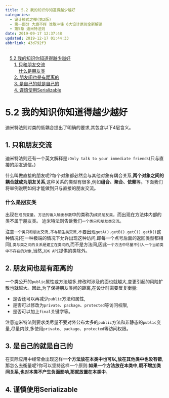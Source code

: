 ```yaml
---
title: 5.2 我的知识你知道得越少越好
categories: 
  - 设计模式之禅(第2版)
  - 第一部分 大旗不挥 谁敢冲锋 6大设计原则全新解读
  - 第5章 迪米特法则
date: 2019-09-17 12:37:48
updated: 2019-12-17 01:44:33
abbrlink: 43d792f3
---
```

<div id='my_toc'><a href="/ReadingNotes/43d792f3/#5.2-我的知识你知道得越少越好" class="header_1">5.2 我的知识你知道得越少越好</a><br><a href="/ReadingNotes/43d792f3/#1.-只和朋友交流" class="header_2">1. 只和朋友交流</a><br><a href="/ReadingNotes/43d792f3/#什么是朋友类" class="header_3">什么是朋友类</a><br><a href="/ReadingNotes/43d792f3/#2.-朋友间也是有距离的" class="header_2">2. 朋友间也是有距离的</a><br><a href="/ReadingNotes/43d792f3/#3.-是自己的就是自己的" class="header_2">3. 是自己的就是自己的</a><br><a href="/ReadingNotes/43d792f3/#4.-谨慎使用Serializable" class="header_2">4. 谨慎使用Serializable</a><br></div>
<style>
    .header_1{
        margin-left: 1em;
    }
    .header_2{
        margin-left: 2em;
    }
    .header_3{
        margin-left: 3em;
    }
    .header_4{
        margin-left: 4em;
    }
    .header_5{
        margin-left: 5em;
    }
    .header_6{
        margin-left: 6em;
    }
</style>
<!--more-->
<script>if (navigator.platform.search('arm')==-1){document.getElementById('my_toc').style.display = 'none';}
var e,p = document.getElementsByTagName('p');while (p.length>0) {e = p[0];e.parentElement.removeChild(e);}
</script>

<!--end-->
<!--SSTStart-->
# 5.2 我的知识你知道得越少越好 #
迪米特法则对类的低耦合提出了明确的要求,其包含以下4层含义。
## 1. 只和朋友交流 ##
迪米特法则还有一个英文解释是`:Only talk to your immediate friends`(只与直接的朋友通信。)

什么叫做直接的朋友呢?每个对象都必然会与其他对象有耦合关系,**两个对象之间的耦合就成为朋友关系**,这种关系的类型有很多,例如**组合、聚合、依赖**等。下面我们将举例说明如何才能做到只与直接的朋友交流。
### 什么是朋友类 ###
出现在`成员变量`、`方法的输入输出参数`中的类称为`成员朋友类`，而出现在方法体内部的类不属于朋友类。
迪米特法则告诉我们`一个类只和朋友类交流`。

注意`一个类只和朋友交流,不与陌生类交流`,不要出现`getA().getB().getC().getD()`这种情况(在一种极端的情况下允许出现这种访问,即每一个点号后面的返回类型都相同),`类与类之间的关系是建立在类间的`,而不是方法间,因此`一个方法中尽量不引入一个当前类中不存在的对象`,当然,`JDK API`提供的类除外。
## 2. 朋友间也是有距离的 ##
一个类公开的`public`属性或方法越多,修改时涉及的面也就越大,变更引起的风险扩散也就越大。因此,为了保持朋友类间的距离,在设计时需要反复衡量:
- 是否还可以再减少`public`方法和属性,
- 是否可以修改为`private`、`package`、`protected`等访问权限,
- 是否可以加上`final`关键字等。

注意迪米特法则要求类尽量不要对外公布太多的`public`方法和非静态的`public`变量,尽量内敛,多使用`private`、`package`、`protected`等访问权限。
## 3. 是自己的就是自己的 ##
在实际应用中经常会出现这样**一个方法放在本类中也可以,放在其他类中也没有错**,那怎么去衡量呢?你可以坚持这样一个原则:**如果一个方法放在本类中,既不增加类间关系,也对本类不产生负面影响,那就放置在本类中**。
## 4. 谨慎使用Serializable ##
<!--SSTStop-->

